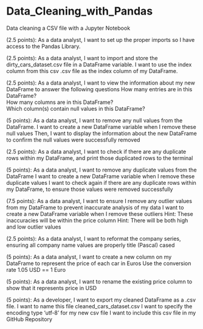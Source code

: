 # Data_Cleaning_with_Pandas
Data cleaning a CSV file with a Jupyter Notebook

 
(2.5 points): As a data analyst, I want to set up the proper imports so I have access to the Pandas Library. 
 
(2.5 points): As a data analyst, I want to import and store the dirty_cars_dataset.csv file in a DataFrame variable. 
I want to use the index column from this csv .csv file as the index column of my DataFrame.
 
(2.5 points): As a data analyst, I want to view the information about my new DataFrame to answer the following questions
How many entries are in this DataFrame?  
How many columns are in this DataFrame?  
Which column(s) contain null values in this DataFrame?
 
(5 points): As a data analyst, I want to remove any null values from the DataFrame. 
I want to create a new DataFrame variable when I remove these null values
Then, I want to display the information about the new DataFrame to confirm the null values were successfully removed
 
(2.5 points): As a data analyst, I want to check if there are any duplicate rows within my DataFrame, and print those duplicated rows to the terminal
 
(5 points): As a data analyst, I want to remove any duplicate values from the DataFrame 
I want to create a new DataFrame variable when I remove these duplicate values
I want to check again if there are any duplicate rows within my DataFrame, to ensure those values were removed successfully
 
(7.5 points): As a data analyst, I want to ensure I remove any outlier values from my DataFrame to prevent inaccurate analysis of my data
I want to create a new DataFrame variable when I remove these outliers
Hint: These inaccuracies will be within the price column
Hint: There will be both high and low outlier values
 
(2.5 points): As a data analyst, I want to reformat the company series, ensuring all company name values are properly title (Pascal) cased
 
(5 points): As a data analyst, I want to create a new column on my DataFrame to represent the price of each car in Euros
Use the conversion rate 1.05 USD == 1 Euro
 
(5 points): As a data analyst, I want to rename the existing price column to show that it represents price in USD
 
(5 points): As a developer, I want to export my cleaned DataFrame as a .csv file.
I want to name this file cleaned_cars_dataset.csv
I want to specify the encoding type ‘utf-8’ for my new csv file
I want to include this csv file in my GitHub Repository
